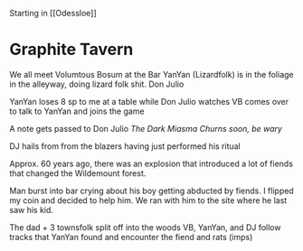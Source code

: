 Starting in [[Odessloe]] 
# Graphite Tavern
We all meet 
Volumtous Bosum at the Bar
YanYan (Lizardfolk) is in the foliage in the alleyway, doing lizard folk shit.
Don Julio 

YanYan loses 8 sp to me at a table while Don Julio watches
VB comes over to talk to YanYan and joins the game

A note gets passed to Don Julio 
*The Dark Miasma Churns soon, be wary*

DJ hails from from the blazers having just performed his ritual 

Approx. 60 years ago, there was an explosion that introduced a lot of fiends that changed the Wildemount forest. 

Man burst into bar crying about his boy getting abducted by fiends. I flipped my coin and decided to help him. We ran with him to the site where he last saw his kid.

The dad + 3 townsfolk split off into the woods 
VB, YanYan, and DJ follow tracks that YanYan found and encounter the fiend and rats (imps)


